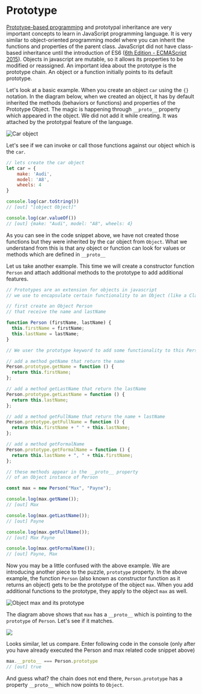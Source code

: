 # Prototype 

[Prototype-based programming](https://en.wikipedia.org/wiki/Prototype-based_programming) and prototypal inheritance are very important concepts to learn in JavaScript programming language. It is very similar to object-oriented programming model where you can inherit the functions and properties of the parent class. JavaScript did not have class-based inheritance until the introduction of ES6 ([6th Edition - ECMAScript 2015](https://en.wikipedia.org/wiki/ECMAScript#6th_Edition_-_ECMAScript_2015)). Objects in javascript are mutable, so it allows its properties to be modified or reassigned. An important idea about the prototype is the prototype chain. An object or a function initially points to its default prototype. 

Let's look at a basic example. When you create an object `car` using the `{}` notation. In the diagram below, when we created an object, it has by default inherited the methods (behaviors or functions) and properties of the Prototype Object. The magic is happening through `__proto__` property which appeared in the object. We did not add it while creating. It was attached by the prototypal feature of the language.

![Car object](https://i.imgur.com/XjSv8MP.png)

Let's see if we can invoke or call those functions against our object which is the `car`.

```javascript
// lets create the car object
let car = {
    make: 'Audi',
    model: 'A8',
    wheels: 4
}

console.log(car.toString()) 
// [out] "[object Object]"

console.log(car.valueOf()) 
// [out] {make: "Audi", model: "A8", wheels: 4}

```

As you can see in the code snippet above, we have not created those functions but they were inherited by the car object from `Object`. What we understand from this is that any object or function can look for values or methods which are defined in `__proto__`

Let us take another example. This time we will create a constructor function `Person` and attach additional methods to the prototype to add additional features.

```javascript
// Prototypes are an extension for objects in javascript
// we use to encapsulate certain functionality to an Object (like a Class)

// first create an Object Person
// that receive the name and lastName

function Person (firstName, lastName) {
  this.firstName = firstName;
  this.lastName = lastName;
}

// We user the prototype keyword to add some functionality to this Person Object

// add a method getName that return the name
Person.prototype.getName = function () {
  return this.firstName;
};

// add a method getLastName that return the lastName
Person.prototype.getLastName = function () {
  return this.lastName;
};

// add a method getFullName that return the name + lastName
Person.prototype.getFullName = function () {
  return this.firstName + " " + this.lastName;
};

// add a method getFormalName
Person.prototype.getFormalName = function () {
  return this.lastName + ", " + this.firstName;
};

// these methods appear in the __proto__ property 
// of an Object instance of Person

const max = new Person("Max", "Payne");

console.log(max.getName());
// [out] Max

console.log(max.getLastName());
// [out] Payne

console.log(max.getFullName());
// [out] Max Payne

console.log(max.getFormalName());
// [out] Payne, Max
```

Now you may be a little confused with the above example. We are introducing another piece to the puzzle, `prototype` property. In the above example, the function `Person` (also known as constructor function as it returns an object) gets to be the prototype of the object `max`. When you add additional functions to the prototype, they apply to the object `max` as well. 

![Object max and its prototype](https://i.imgur.com/JifUNJj.png)

The diagram above shows that `max` has a `__proto__` which is pointing to the `prototype` of `Person`. Let's see if it matches.

![](https://i.imgur.com/b9zKCWY.png)

Looks similar, let us compare. Enter following code in the console (only after you have already executed the Person and max related code snippet above)

```javascript
max.__proto__ === Person.prototype
// [out] true
``` 

And guess what? the chain does not end there, `Person.prototype` has a property `__proto__` which now points to `Object`.
